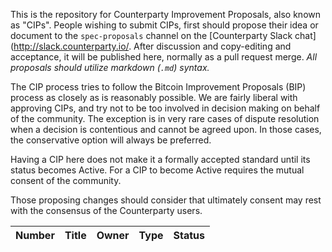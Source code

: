 This is the repository for Counterparty Improvement Proposals, also known as "CIPs". People wishing to submit CIPs, first should propose their idea or document to the `spec-proposals` channel on the [Counterparty Slack chat](http://slack.counterparty.io/. After discussion and copy-editing and acceptance, it will be published here, normally as a pull request merge. _All proposals should utilize markdown (`.md`) syntax._

The CIP process tries to follow the Bitcoin Improvement Proposals (BIP) process as closely as is reasonably possible. We are fairly liberal with approving CIPs, and try not to be too involved in decision making on behalf of the community. The exception is in very rare cases of dispute resolution when a decision is contentious and cannot be agreed upon. In those cases, the conservative option will always be preferred.

Having a CIP here does not make it a formally accepted standard until its status becomes Active. For a CIP to become Active requires the mutual consent of the community.

Those proposing changes should consider that ultimately consent may rest with the consensus of the Counterparty users.

Number  | Title | Owner | Type | Status
------------- | -------------------------------------- | ------------------------------------- | ------------- | ------------- |
